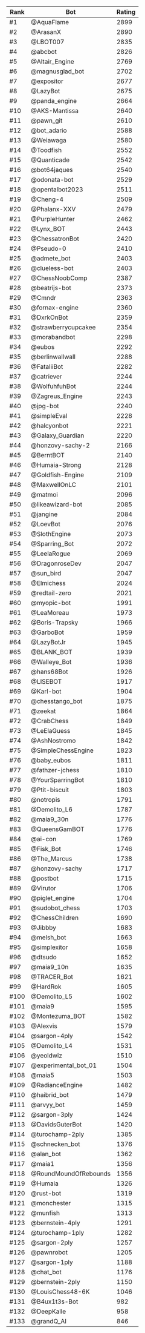 Rank|Bot|Rating
---|---|---
#1|@AquaFlame|2899
#2|@ArasanX|2890
#3|@LBOT007|2835
#4|@abcbot|2826
#5|@Altair_Engine|2769
#6|@magnusglad_bot|2702
#7|@expositor|2677
#8|@LazyBot|2675
#9|@panda_engine|2664
#10|@AKS-Mantissa|2640
#11|@pawn_git|2610
#12|@bot_adario|2588
#13|@Weiawaga|2580
#14|@Toodfish|2552
#15|@Quanticade|2542
#16|@bot64jaques|2540
#17|@odonata-bot|2529
#18|@opentalbot2023|2511
#19|@Cheng-4|2509
#20|@Phalanx-XXV|2479
#21|@PurpleHunter|2462
#22|@Lynx_BOT|2443
#23|@ChessatronBot|2420
#24|@Pseudo-0|2410
#25|@admete_bot|2403
#26|@clueless-bot|2403
#27|@ChessNoobComp|2387
#28|@beatrijs-bot|2373
#29|@Cmndr|2363
#30|@fornax-engine|2360
#31|@DxrkOnBot|2359
#32|@strawberrycupcakee|2354
#33|@morabandbot|2298
#34|@eubos|2292
#35|@berlinwallwall|2288
#36|@FataliiBot|2282
#37|@catriever|2244
#38|@WolfuhfuhBot|2244
#39|@Zagreus_Engine|2243
#40|@jpg-bot|2240
#41|@simpleEval|2228
#42|@halcyonbot|2221
#43|@Galaxy_Guardian|2220
#44|@honzovy-sachy-2|2166
#45|@BerntBOT|2140
#46|@Humaia-Strong|2128
#47|@Goldfish-Engine|2109
#48|@MaxwellOnLC|2101
#49|@matmoi|2096
#50|@likeawizard-bot|2085
#51|@jangine|2084
#52|@LoevBot|2076
#53|@SlothEngine|2073
#54|@Sparring_Bot|2072
#55|@LeelaRogue|2069
#56|@DragonroseDev|2047
#57|@sun_bird|2047
#58|@Elmichess|2024
#59|@redtail-zero|2021
#60|@myopic-bot|1991
#61|@LeaMoreau|1973
#62|@Boris-Trapsky|1966
#63|@GarboBot|1959
#64|@LazyBotJr|1945
#65|@BLANK_BOT|1939
#66|@Walleye_Bot|1936
#67|@hans68Bot|1926
#68|@LISEBOT|1917
#69|@Karl-bot|1904
#70|@chesstango_bot|1875
#71|@zeekat|1864
#72|@CrabChess|1849
#73|@LeElaGuess|1845
#74|@AshNostromo|1842
#75|@SimpleChessEngine|1823
#76|@baby_eubos|1811
#77|@fathzer-jchess|1810
#78|@YourSparringBot|1810
#79|@Ptit-biscuit|1803
#80|@notropis|1791
#81|@Demolito_L6|1787
#82|@maia9_30n|1776
#83|@QueensGamBOT|1776
#84|@ai-con|1769
#85|@Fisk_Bot|1746
#86|@The_Marcus|1738
#87|@honzovy-sachy|1717
#88|@postbot|1715
#89|@Virutor|1706
#90|@piglet_engine|1704
#91|@sudobot_chess|1703
#92|@ChessChildren|1690
#93|@Jibbby|1683
#94|@melsh_bot|1663
#95|@simplexitor|1658
#96|@dtsudo|1652
#97|@maia9_10n|1635
#98|@TRACER_Bot|1621
#99|@HardRok|1605
#100|@Demolito_L5|1602
#101|@maia9|1595
#102|@Montezuma_BOT|1582
#103|@Alexvis|1579
#104|@sargon-4ply|1542
#105|@Demolito_L4|1531
#106|@yeoldwiz|1510
#107|@experimental_bot_01|1504
#108|@maia5|1503
#109|@RadianceEngine|1482
#110|@haibrid_bot|1479
#111|@arvyy_bot|1459
#112|@sargon-3ply|1424
#113|@DavidsGuterBot|1420
#114|@turochamp-2ply|1385
#115|@schnecken_bot|1376
#116|@alan_bot|1362
#117|@maia1|1356
#118|@RoundMoundOfRebounds|1356
#119|@Humaia|1326
#120|@rust-bot|1319
#121|@monchester|1315
#122|@munfish|1313
#123|@bernstein-4ply|1291
#124|@turochamp-1ply|1282
#125|@sargon-2ply|1257
#126|@pawnrobot|1205
#127|@sargon-1ply|1188
#128|@chat_bot|1176
#129|@bernstein-2ply|1150
#130|@LouisChess48-6K|1046
#131|@B4ux1t3s-Bot|982
#132|@DeepKalle|958
#133|@grandQ_AI|846

